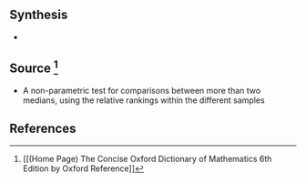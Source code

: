 ## Synthesis
- 
## Source [^1]
- A non-parametric test for comparisons between more than two medians, using the relative rankings within the different samples
## References

[^1]: [[(Home Page) The Concise Oxford Dictionary of Mathematics 6th Edition by Oxford Reference]]